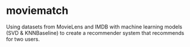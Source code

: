 # moviematch
Using datasets from MovieLens and IMDB with machine learning models (SVD &amp; KNNBaseline) to create a recommender system that recommends for two users.
